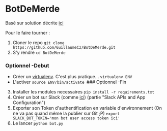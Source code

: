 # BotDeMerde
Basé sur solution décrite [ici](www.fullstackpython.com/blog/build-first-slack-bot-python.html)

Pour le faire tourner : 
1. Cloner le repo
`git clone https://github.com/GuillaumeCz/BotDeMerde.git`
2. S'y rendre
`cd BotDeMerde`
### Optionnel -Debut
- Créer un [virtualenv](https://virtualenv.pypa.io/en/stable/). C'est plus pratique...
`virtualenv ENV`
- L'activer
`source ENV/bin/activate
`### Optionnel -Fin
3. Installer les modules necessaires
`pip install -r requirements.txt`
4. Créer un bot sur Slack (comme [ici](www.fullstackpython.com/blog/build-first-slack-bot-python.html)) (partie "Slack APIs and App Configuration")
5. Exporter son Token d'authentification en variable d'environnement (On ne va pas quand même la publier sur Git ;P) 
`export SLACK_BOT_TOKEN='mon bot user access token ici'`
6. Le lancer
`python bot.py`


